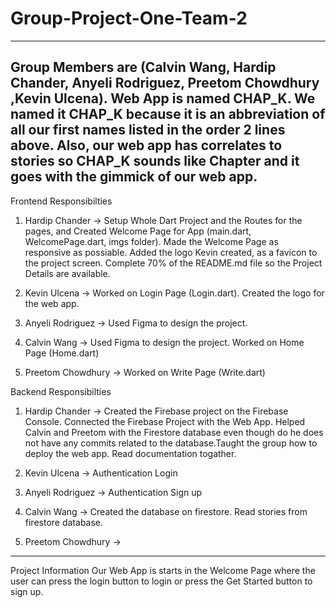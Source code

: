 # Group-Project-One-Team-2
-------------------------------------------------------------------------------------------------------------------
Group Members are (Calvin Wang, Hardip Chander, Anyeli Rodriguez, Preetom Chowdhury ,Kevin Ulcena).
Web App is named CHAP_K.
We named it CHAP_K because it is an abbreviation of all our first names listed in the order 2 lines above. 
Also, our web app has correlates to stories so CHAP_K sounds like Chapter and it goes with the gimmick of our web app.
-------------------------------------------------------------------------------------------------------------------

Frontend Responsibilties
1) Hardip Chander -> Setup Whole Dart Project and the Routes for the pages, and Created Welcome Page for App (main.dart, WelcomePage.dart, imgs folder). 
Made the Welcome Page as responsive as possiable. Added the logo Kevin created, as a favicon to the project screen. 
Complete 70% of the README.md file so the Project Details are available. 

2) Kevin Ulcena -> Worked on Login Page (Login.dart). Created the logo for the web app.

3) Anyeli Rodriguez -> Used Figma to design the project.

4) Calvin Wang -> Used Figma to design the project. Worked on Home Page (Home.dart) 

5) Preetom Chowdhury -> Worked on Write Page (Write.dart) 

Backend Responsibilties
1) Hardip Chander -> Created the Firebase project on the Firebase Console. Connected the Firebase Project with the Web App. Helped Calvin and Preetom 
with the Firestore database even though do he does not have any commits related to the database.Taught the group how to deploy the web app. Read documentation togather.

2) Kevin Ulcena -> Authentication Login 

3) Anyeli Rodriguez -> Authentication Sign up

4) Calvin Wang -> Created the database on firestore. Read stories from firestore database.

5) Preetom Chowdhury -> 

-------------------------------------------------------------------------------------------------------------------

Project Information
Our Web App is starts in the Welcome Page where the user can press the login button to login or press the Get Started button to sign up.

